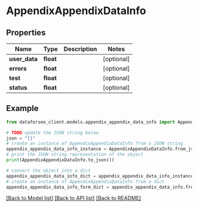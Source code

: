 # AppendixAppendixDataInfo


## Properties

Name | Type | Description | Notes
------------ | ------------- | ------------- | -------------
**user_data** | **float** |  | [optional] 
**errors** | **float** |  | [optional] 
**test** | **float** |  | [optional] 
**status** | **float** |  | [optional] 

## Example

```python
from dataforseo_client.models.appendix_appendix_data_info import AppendixAppendixDataInfo

# TODO update the JSON string below
json = "{}"
# create an instance of AppendixAppendixDataInfo from a JSON string
appendix_appendix_data_info_instance = AppendixAppendixDataInfo.from_json(json)
# print the JSON string representation of the object
print(AppendixAppendixDataInfo.to_json())

# convert the object into a dict
appendix_appendix_data_info_dict = appendix_appendix_data_info_instance.to_dict()
# create an instance of AppendixAppendixDataInfo from a dict
appendix_appendix_data_info_form_dict = appendix_appendix_data_info.from_dict(appendix_appendix_data_info_dict)
```
[[Back to Model list]](../README.md#documentation-for-models) [[Back to API list]](../README.md#documentation-for-api-endpoints) [[Back to README]](../README.md)


